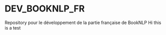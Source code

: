 # DEV_BOOKNLP_FR
Repository pour le développement de la partie française de BookNLP
Hi this is a test
